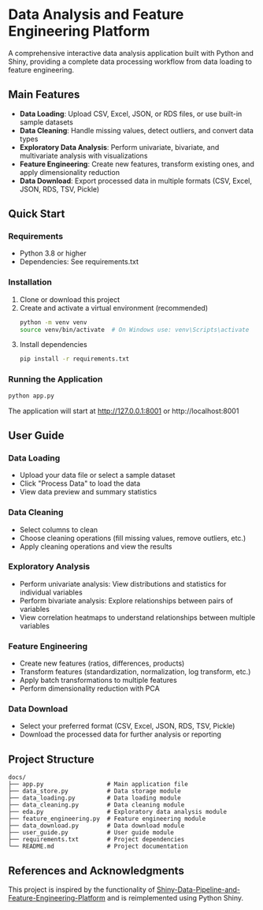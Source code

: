 # Data Analysis and Feature Engineering Platform

A comprehensive interactive data analysis application built with Python and Shiny, providing a complete data processing workflow from data loading to feature engineering.

## Main Features

- **Data Loading**: Upload CSV, Excel, JSON, or RDS files, or use built-in sample datasets
- **Data Cleaning**: Handle missing values, detect outliers, and convert data types
- **Exploratory Data Analysis**: Perform univariate, bivariate, and multivariate analysis with visualizations
- **Feature Engineering**: Create new features, transform existing ones, and apply dimensionality reduction
- **Data Download**: Export processed data in multiple formats (CSV, Excel, JSON, RDS, TSV, Pickle)

## Quick Start

### Requirements

- Python 3.8 or higher
- Dependencies: See requirements.txt

### Installation

1. Clone or download this project
2. Create and activate a virtual environment (recommended)
   ```bash
   python -m venv venv
   source venv/bin/activate  # On Windows use: venv\Scripts\activate
   ```
3. Install dependencies
   ```bash
   pip install -r requirements.txt
   ```

### Running the Application

```bash
python app.py
```

The application will start at http://127.0.0.1:8001 or http://localhost:8001

## User Guide

### Data Loading
- Upload your data file or select a sample dataset
- Click "Process Data" to load the data
- View data preview and summary statistics

### Data Cleaning
- Select columns to clean
- Choose cleaning operations (fill missing values, remove outliers, etc.)
- Apply cleaning operations and view the results

### Exploratory Analysis
- Perform univariate analysis: View distributions and statistics for individual variables
- Perform bivariate analysis: Explore relationships between pairs of variables
- View correlation heatmaps to understand relationships between multiple variables

### Feature Engineering
- Create new features (ratios, differences, products)
- Transform features (standardization, normalization, log transform, etc.)
- Apply batch transformations to multiple features
- Perform dimensionality reduction with PCA

### Data Download
- Select your preferred format (CSV, Excel, JSON, RDS, TSV, Pickle)
- Download the processed data for further analysis or reporting

## Project Structure

```
docs/
├── app.py                  # Main application file
├── data_store.py           # Data storage module
├── data_loading.py         # Data loading module
├── data_cleaning.py        # Data cleaning module
├── eda.py                  # Exploratory data analysis module
├── feature_engineering.py  # Feature engineering module
├── data_download.py        # Data download module
├── user_guide.py           # User guide module
├── requirements.txt        # Project dependencies
└── README.md               # Project documentation
```

## References and Acknowledgments

This project is inspired by the functionality of [Shiny-Data-Pipeline-and-Feature-Engineering-Platform](https://wenbo0528.shinyapps.io/Shiny-Data-Pipeline-and-Feature-Engineering-Platform/) and is reimplemented using Python Shiny. 